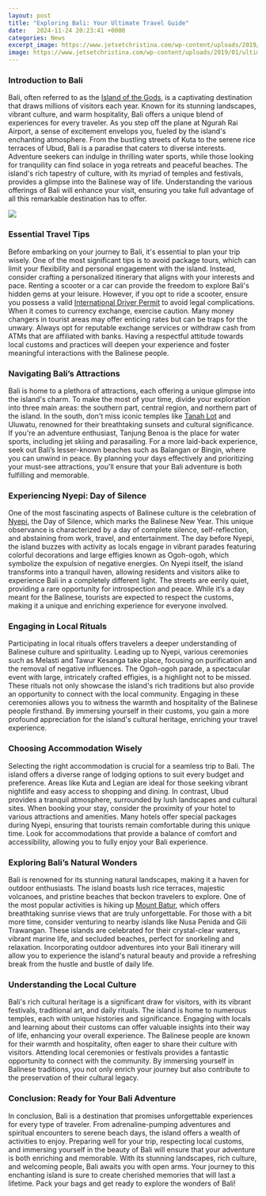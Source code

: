 ```yaml
---
layout: post
title: "Exploring Bali: Your Ultimate Travel Guide"
date:   2024-11-24 20:23:41 +0000
categories: News
excerpt_image: https://www.jetsetchristina.com/wp-content/uploads/2019/01/ultimate-bali-travel-guide-2021-809x1024.jpg
image: https://www.jetsetchristina.com/wp-content/uploads/2019/01/ultimate-bali-travel-guide-2021-809x1024.jpg
---
```


### Introduction to Bali
Bali, often referred to as the [Island of the Gods](https://fr.edu.vn/en/Bali), is a captivating destination that draws millions of visitors each year. Known for its stunning landscapes, vibrant culture, and warm hospitality, Bali offers a unique blend of experiences for every traveler. As you step off the plane at Ngurah Rai Airport, a sense of excitement envelops you, fueled by the island's enchanting atmosphere.
From the bustling streets of Kuta to the serene rice terraces of Ubud, Bali is a paradise that caters to diverse interests. Adventure seekers can indulge in thrilling water sports, while those looking for tranquility can find solace in yoga retreats and peaceful beaches. The island's rich tapestry of culture, with its myriad of temples and festivals, provides a glimpse into the Balinese way of life. Understanding the various offerings of Bali will enhance your visit, ensuring you take full advantage of all this remarkable destination has to offer.

![](https://www.jetsetchristina.com/wp-content/uploads/2019/01/ultimate-bali-travel-guide-2021-809x1024.jpg)
### Essential Travel Tips
Before embarking on your journey to Bali, it's essential to plan your trip wisely. One of the most significant tips is to avoid package tours, which can limit your flexibility and personal engagement with the island. Instead, consider crafting a personalized itinerary that aligns with your interests and pace. Renting a scooter or a car can provide the freedom to explore Bali's hidden gems at your leisure. However, if you opt to ride a scooter, ensure you possess a valid [International Driver Permit](https://fr.edu.vn/en/International_Driving_Permit) to avoid legal complications.
When it comes to currency exchange, exercise caution. Many money changers in tourist areas may offer enticing rates but can be traps for the unwary. Always opt for reputable exchange services or withdraw cash from ATMs that are affiliated with banks. Having a respectful attitude towards local customs and practices will deepen your experience and foster meaningful interactions with the Balinese people.
### Navigating Bali’s Attractions
Bali is home to a plethora of attractions, each offering a unique glimpse into the island's charm. To make the most of your time, divide your exploration into three main areas: the southern part, central region, and northern part of the island. In the south, don't miss iconic temples like [Tanah Lot](https://fr.edu.vn/en/Tanah_Lot) and Uluwatu, renowned for their breathtaking sunsets and cultural significance. 
If you're an adventure enthusiast, Tanjung Benoa is the place for water sports, including jet skiing and parasailing. For a more laid-back experience, seek out Bali’s lesser-known beaches such as Balangan or Bingin, where you can unwind in peace. By planning your days effectively and prioritizing your must-see attractions, you'll ensure that your Bali adventure is both fulfilling and memorable.
### Experiencing Nyepi: Day of Silence
One of the most fascinating aspects of Balinese culture is the celebration of [Nyepi](https://fr.edu.vn/en/Nyepi), the Day of Silence, which marks the Balinese New Year. This unique observance is characterized by a day of complete silence, self-reflection, and abstaining from work, travel, and entertainment. The day before Nyepi, the island buzzes with activity as locals engage in vibrant parades featuring colorful decorations and large effigies known as Ogoh-ogoh, which symbolize the expulsion of negative energies.
On Nyepi itself, the island transforms into a tranquil haven, allowing residents and visitors alike to experience Bali in a completely different light. The streets are eerily quiet, providing a rare opportunity for introspection and peace. While it’s a day meant for the Balinese, tourists are expected to respect the customs, making it a unique and enriching experience for everyone involved.
### Engaging in Local Rituals
Participating in local rituals offers travelers a deeper understanding of Balinese culture and spirituality. Leading up to Nyepi, various ceremonies such as Melasti and Tawur Kesanga take place, focusing on purification and the removal of negative influences. The Ogoh-ogoh parade, a spectacular event with large, intricately crafted effigies, is a highlight not to be missed. 
These rituals not only showcase the island's rich traditions but also provide an opportunity to connect with the local community. Engaging in these ceremonies allows you to witness the warmth and hospitality of the Balinese people firsthand. By immersing yourself in their customs, you gain a more profound appreciation for the island's cultural heritage, enriching your travel experience.
### Choosing Accommodation Wisely
Selecting the right accommodation is crucial for a seamless trip to Bali. The island offers a diverse range of lodging options to suit every budget and preference. Areas like Kuta and Legian are ideal for those seeking vibrant nightlife and easy access to shopping and dining. In contrast, Ubud provides a tranquil atmosphere, surrounded by lush landscapes and cultural sites.
When booking your stay, consider the proximity of your hotel to various attractions and amenities. Many hotels offer special packages during Nyepi, ensuring that tourists remain comfortable during this unique time. Look for accommodations that provide a balance of comfort and accessibility, allowing you to fully enjoy your Bali experience.
### Exploring Bali’s Natural Wonders
Bali is renowned for its stunning natural landscapes, making it a haven for outdoor enthusiasts. The island boasts lush rice terraces, majestic volcanoes, and pristine beaches that beckon travelers to explore. One of the most popular activities is hiking up [Mount Batur](https://fr.edu.vn/en/Mount_Batur), which offers breathtaking sunrise views that are truly unforgettable.
For those with a bit more time, consider venturing to nearby islands like Nusa Penida and Gili Trawangan. These islands are celebrated for their crystal-clear waters, vibrant marine life, and secluded beaches, perfect for snorkeling and relaxation. Incorporating outdoor adventures into your Bali itinerary will allow you to experience the island's natural beauty and provide a refreshing break from the hustle and bustle of daily life.
### Understanding the Local Culture
Bali's rich cultural heritage is a significant draw for visitors, with its vibrant festivals, traditional art, and daily rituals. The island is home to numerous temples, each with unique histories and significance. Engaging with locals and learning about their customs can offer valuable insights into their way of life, enhancing your overall experience.
The Balinese people are known for their warmth and hospitality, often eager to share their culture with visitors. Attending local ceremonies or festivals provides a fantastic opportunity to connect with the community. By immersing yourself in Balinese traditions, you not only enrich your journey but also contribute to the preservation of their cultural legacy.
### Conclusion: Ready for Your Bali Adventure
In conclusion, Bali is a destination that promises unforgettable experiences for every type of traveler. From adrenaline-pumping adventures and spiritual encounters to serene beach days, the island offers a wealth of activities to enjoy. Preparing well for your trip, respecting local customs, and immersing yourself in the beauty of Bali will ensure that your adventure is both enriching and memorable.
With its stunning landscapes, rich culture, and welcoming people, Bali awaits you with open arms. Your journey to this enchanting island is sure to create cherished memories that will last a lifetime. Pack your bags and get ready to explore the wonders of Bali!